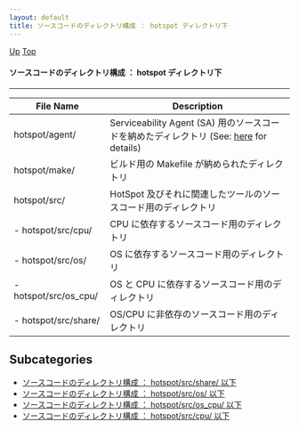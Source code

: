 ```yaml
---
layout: default
title: ソースコードのディレクトリ構成 ： hotspot ディレクトリ下
---
```

[Up](noazh2rR49.html) [Top](../index.html)

#### ソースコードのディレクトリ構成 ： hotspot ディレクトリ下

--- 



File Name                                          | Description
-------------------------------------------------- | -----------------------------------------------------------------
hotspot/agent/                                     | Serviceability Agent (SA) 用のソースコードを納めたディレクトリ (See: [here](no7882l1S.html) for details)
hotspot/make/                                      | ビルド用の Makefile が納められたディレクトリ
hotspot/src/                                       | HotSpot 及びそれに関連したツールのソースコード用のディレクトリ
- hotspot/src/cpu/                                 | CPU に依存するソースコード用のディレクトリ
- hotspot/src/os/                                  | OS に依存するソースコード用のディレクトリ
- hotspot/src/os_cpu/                              | OS と CPU に依存するソースコード用のディレクトリ
- hotspot/src/share/                               | OS/CPU に非依存のソースコード用のディレクトリ



## Subcategories
* [ソースコードのディレクトリ構成 ： hotspot/src/share/ 以下](nopoim3uPN.html)
* [ソースコードのディレクトリ構成 ： hotspot/src/os/ 以下](nofy_wtXm1.html)
* [ソースコードのディレクトリ構成 ： hotspot/src/os_cpu/ 以下](noNPfVR_fz.html)
* [ソースコードのディレクトリ構成 ： hotspot/src/cpu/ 以下](noSDaFQh2w.html)



